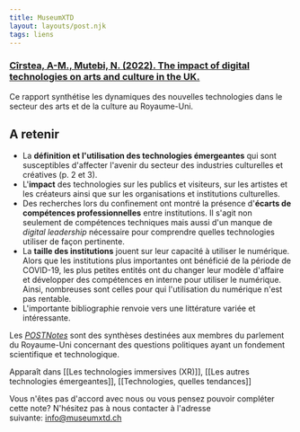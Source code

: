 ```yaml
---
title: MuseumXTD
layout: layouts/post.njk
tags: liens
---
```


### [Cîrstea, A-M., Mutebi, N. (2022). The impact of digital technologies on arts and culture in the UK.](https://researchbriefings.files.parliament.uk/documents/POST-PN-0669/POST-PN-0669.pdf)    
Ce rapport synthétise les dynamiques des nouvelles technologies dans le secteur des arts et de la culture au Royaume-Uni.

## A retenir
- La **définition et l'utilisation des technologies émergeantes** qui sont susceptibles d'affecter l'avenir du secteur des industries culturelles et créatives (p. 2 et 3). 
- L'**impact** des technologies sur les publics et visiteurs, sur les artistes et les créateurs ainsi que sur les organisations et institutions culturelles.
- Des recherches lors du confinement ont montré la présence d'**écarts de compétences professionnelles** entre institutions. Il s'agit non seulement de compétences techniques mais aussi d'un manque de *digital leadership* nécessaire pour comprendre quelles technologies utiliser de façon pertinente. 
- La **taille des institutions** jouent sur leur capacité à utiliser le numérique. Alors que les institutions plus importantes ont bénéficié de la période de COVID-19, les plus petites entités ont du changer leur modèle d'affaire et développer des compétences en interne pour utiliser le numérique. Ainsi, nombreuses sont celles pour qui l'utilisation du numérique n'est pas rentable.
- L'importante bibliographie renvoie vers une littérature variée et intéressante. 

Les [*POSTNotes*](https://post.parliament.uk/research/) sont des synthèses destinées aux membres du parlement du Royaume-Uni
concernant des questions politiques ayant un fondement scientifique et technologique.


Apparaît dans [[Les technologies immersives (XR)]], [[Les autres technologies émergeantes]], [[Technologies, quelles tendances]]

Vous n'êtes pas d'accord avec nous ou vous pensez pouvoir compléter cette note? N'hésitez pas à nous contacter à l'adresse suivante: [info@museumxtd.ch](mailto:info@museumxtd.ch)




